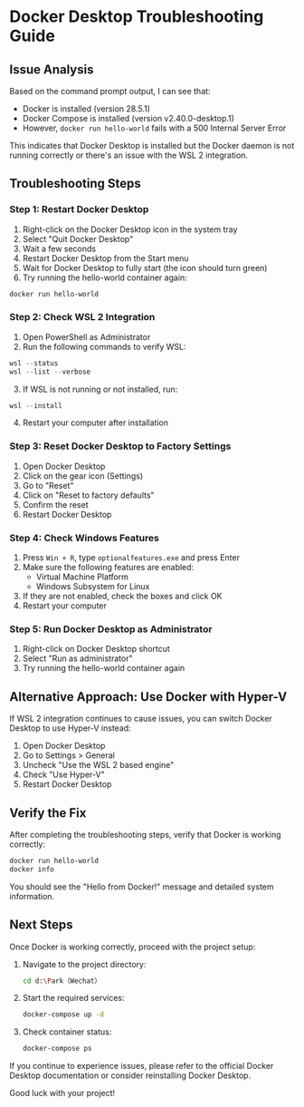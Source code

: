 # Docker Desktop Troubleshooting Guide

## Issue Analysis

Based on the command prompt output, I can see that:
- Docker is installed (version 28.5.1)
- Docker Compose is installed (version v2.40.0-desktop.1)
- However, `docker run hello-world` fails with a 500 Internal Server Error

This indicates that Docker Desktop is installed but the Docker daemon is not running correctly or there's an issue with the WSL 2 integration.

## Troubleshooting Steps

### Step 1: Restart Docker Desktop

1. Right-click on the Docker Desktop icon in the system tray
2. Select "Quit Docker Desktop"
3. Wait a few seconds
4. Restart Docker Desktop from the Start menu
5. Wait for Docker Desktop to fully start (the icon should turn green)
6. Try running the hello-world container again:

```bash
docker run hello-world
```

### Step 2: Check WSL 2 Integration

1. Open PowerShell as Administrator
2. Run the following commands to verify WSL:

```powershell
wsl --status
wsl --list --verbose
```

3. If WSL is not running or not installed, run:

```powershell
wsl --install
```

4. Restart your computer after installation

### Step 3: Reset Docker Desktop to Factory Settings

1. Open Docker Desktop
2. Click on the gear icon (Settings)
3. Go to "Reset"
4. Click on "Reset to factory defaults"
5. Confirm the reset
6. Restart Docker Desktop

### Step 4: Check Windows Features

1. Press `Win + R`, type `optionalfeatures.exe` and press Enter
2. Make sure the following features are enabled:
   - Virtual Machine Platform
   - Windows Subsystem for Linux
3. If they are not enabled, check the boxes and click OK
4. Restart your computer

### Step 5: Run Docker Desktop as Administrator

1. Right-click on Docker Desktop shortcut
2. Select "Run as administrator"
3. Try running the hello-world container again

## Alternative Approach: Use Docker with Hyper-V

If WSL 2 integration continues to cause issues, you can switch Docker Desktop to use Hyper-V instead:

1. Open Docker Desktop
2. Go to Settings > General
3. Uncheck "Use the WSL 2 based engine"
4. Check "Use Hyper-V"
5. Restart Docker Desktop

## Verify the Fix

After completing the troubleshooting steps, verify that Docker is working correctly:

```bash
docker run hello-world
docker info
```

You should see the "Hello from Docker!" message and detailed system information.

## Next Steps

Once Docker is working correctly, proceed with the project setup:

1. Navigate to the project directory:
   ```bash
   cd d:\Park（Wechat）
   ```

2. Start the required services:
   ```bash
   docker-compose up -d
   ```

3. Check container status:
   ```bash
   docker-compose ps
   ```

If you continue to experience issues, please refer to the official Docker Desktop documentation or consider reinstalling Docker Desktop.

Good luck with your project!